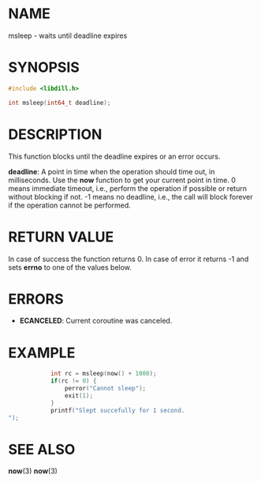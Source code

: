 # NAME

msleep - waits until deadline expires

# SYNOPSIS

```c
#include <libdill.h>

int msleep(int64_t deadline);
```

# DESCRIPTION

This function blocks until the deadline expires or an error occurs.

**deadline**: A point in time when the operation should time out, in milliseconds. Use the **now** function to get your current point in time. 0 means immediate timeout, i.e., perform the operation if possible or return without blocking if not. -1 means no deadline, i.e., the call will block forever if the operation cannot be performed.

# RETURN VALUE

In case of success the function returns 0. In case of error it returns -1 and sets **errno** to one of the values below.

# ERRORS

* **ECANCELED**: Current coroutine was canceled.

# EXAMPLE

```c
            int rc = msleep(now() + 1000);
            if(rc != 0) {
                perror("Cannot sleep");
                exit(1);
            }
            printf("Slept succefully for 1 second.
");
```

# SEE ALSO

**now**(3) **now**(3) 


